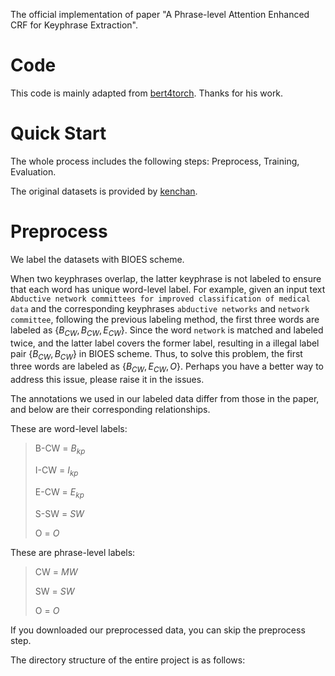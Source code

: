 The official implementation of paper "A Phrase-level Attention Enhanced CRF for Keyphrase Extraction".

# Code
This code is mainly adapted from [bert4torch](https://github.com/Tongjilibo/bert4torch). Thanks for his work.

# Quick Start
The whole process includes the following steps: Preprocess, Training, Evaluation.

The original datasets is provided by [kenchan](https://github.com/kenchan0226/keyphrase-generation-rl).

# Preprocess
We label the datasets with BIOES scheme.

When two keyphrases overlap, the latter keyphrase is not labeled to ensure that each word has unique word-level label.
For example, given an input text `Abductive network committees for improved classification of medical data` and the corresponding keyphrases `abductive networks` and `network committee`, following the previous labeling method, the first three words are labeled as $\{B_{CW}, B_{CW}, E_{CW}\}$. 
Since the word `network` is matched and labeled twice, and the latter label covers the former label, resulting in a illegal label pair $\{B_{CW}, B_{CW}\}$ in BIOES scheme. 
Thus, to solve this problem, the first three words are labeled as $\{B_{CW}, E_{CW}, O\}$.
Perhaps you have a better way to address this issue, please raise it in the issues.

The annotations we used in our labeled data differ from those in the paper, and below are their corresponding relationships.

These are word-level labels:
> B-CW = $B_{kp}$
>
> I-CW = $I_{kp}$
> 
> E-CW = $E_{kp}$
> 
> S-SW = $SW$
> 
> O = $O$

These are phrase-level labels:
> CW = $MW$
>
> SW = $SW$
>
> O = $O$

If you downloaded our preprocessed data, you can skip the preprocess step.




The directory structure of the entire project is as follows:



